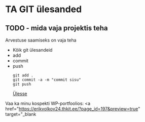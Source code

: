# TA GIT ülesanded
<a name="readme-top"></a> 
## TODO - mida vaja projektis teha
Arvestuse saamiseks on vaja teha 
* Kõik git ülesandeid
* add
* commit
* push
  ```
  git add .
  git commit -a -m "commit sisu"
  git push
  ```
  <a href="#readme-top">Ülesse</a>
  
Vaa ka minu kospekti WP-portfoolios:
<a href="https://erikvolkov24.thkit.ee/?page_id=197&preview=true" target="_blank
